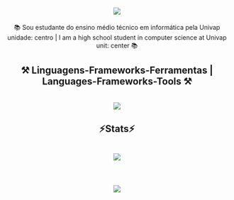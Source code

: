 <h1 align="center">
<img src="https://readme-typing-svg.herokuapp.com/?font=Righteous&size=35&center=true&vCenter=true&width=500&height=70&duration=4000&lines=olá!+👋;+seja+bem-vindo!;+me+chamo+Gabriel!;+hello!+👋+;welcome!+;+my+name+is+Gabriel!" />
</h1>

<div  align="center" >
  📚 Sou estudante do ensino médio técnico em informática pela Univap unidade: centro | I am a high school student in computer science at Univap unit: center 📚 
</div>

<h2 align="center" >⚒️ Linguagens-Frameworks-Ferramentas | Languages-Frameworks-Tools ⚒️</h2>
<br>
<div align="center" >
  <img src="https://skillicons.dev/icons?i=html,css,javascript,mysql,mongodb,vscode,c,php,python,cs"/>
</div>

<h2 align="center" >⚡Stats⚡</h2>
<br>
<div align="center" >
  <picture>
  <source
    srcset="https://github-readme-stats.vercel.app/api?username=GabLeandro1&show_icons=true&theme=dark"
    media="(prefers-color-scheme: dark)"
  />
  <source
    srcset="https://github-readme-stats.vercel.app/api?username=GabLeandro1&show_icons=true"
    media="(prefers-color-scheme: light), (prefers-color-scheme: no-preference)"
  />
  <img src="https://github-readme-stats.vercel.app/api?username=GabLeandro1&show_icons=true" />
</picture>
</div>
<br>
<h1 align="center">
<img src="https://readme-typing-svg.herokuapp.com/?font=Righteous&size=35&center=true&vCenter=true&width=500&height=70&duration=4000&lines=obrigado+pela+atenção!;+thank+you+for+your+attention!;" />
</h1>
